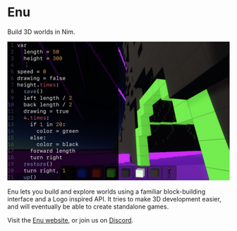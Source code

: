 # Enu

Build 3D worlds in Nim.

![Enu Screenshot](media/screenshot_3.webp)

Enu lets you build and explore worlds using a familiar block-building interface
and a Logo inspired API. It tries to make 3D development easier, and will
eventually be able to create standalone games.

Visit the [Enu website](https://ē.nu), or join us on [Discord](https://discord.gg/5wXvdfTK).
